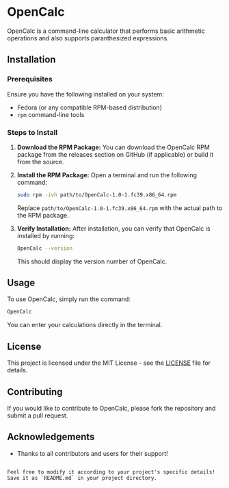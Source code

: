 # OpenCalc

OpenCalc is a command-line calculator that performs basic arithmetic operations and also supports paranthesized expressions.

## Installation

### Prerequisites

Ensure you have the following installed on your system:

- Fedora (or any compatible RPM-based distribution)
- `rpm` command-line tools

### Steps to Install

1. **Download the RPM Package:**
   You can download the OpenCalc RPM package from the releases section on GitHub (if applicable) or build it from the source.

2. **Install the RPM Package:**
   Open a terminal and run the following command:

   ```bash
   sudo rpm -ivh path/to/OpenCalc-1.0-1.fc39.x86_64.rpm
   ```

   Replace `path/to/OpenCalc-1.0-1.fc39.x86_64.rpm` with the actual path to the RPM package.

3. **Verify Installation:**
   After installation, you can verify that OpenCalc is installed by running:

   ```bash
   OpenCalc --version
   ```

   This should display the version number of OpenCalc.

## Usage

To use OpenCalc, simply run the command:

```bash
OpenCalc
```

You can enter your calculations directly in the terminal.

## License

This project is licensed under the MIT License - see the [LICENSE](LICENSE) file for details.

## Contributing

If you would like to contribute to OpenCalc, please fork the repository and submit a pull request.

## Acknowledgements

- Thanks to all contributors and users for their support!

```

Feel free to modify it according to your project's specific details! Save it as `README.md` in your project directory.
